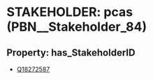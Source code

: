 # STAKEHOLDER: __pcas__ (PBN__Stakeholder_84)

## Property: has_StakeholderID

* [Q18272587](Q18272587)

